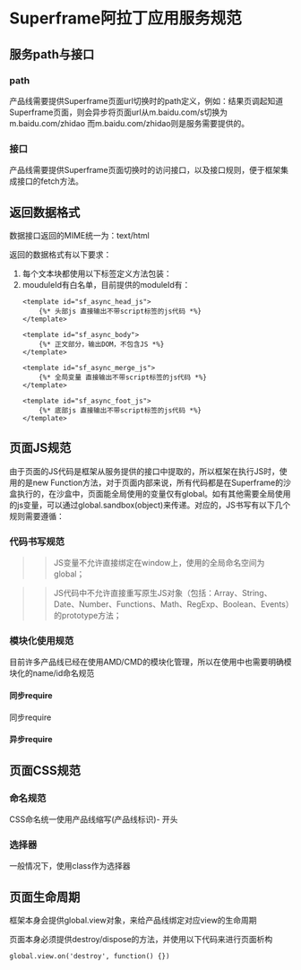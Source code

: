 # Superframe阿拉丁应用服务规范

## 服务path与接口

### path
产品线需要提供Superframe页面url切换时的path定义，例如：结果页调起知道Superframe页面，则会异步将页面url从m.baidu.com/s切换为m.baidu.com/zhidao
而m.baidu.com/zhidao则是服务需要提供的。
### 接口
产品线需要提供Superframe页面切换时的访问接口，以及接口规则，便于框架集成接口的fetch方法。

## 返回数据格式

数据接口返回的MIME统一为：text/html

返回的数据格式有以下要求：

1. 每个文本块都使用以下标签定义方法包装：
    <template id="moduleId"></template>
2. mouduleId有白名单，目前提供的moduleId有：
    ```
    <template id="sf_async_head_js">
        {%* 头部js 直接输出不带script标签的js代码 *%}
    </template>

    <template id="sf_async_body">
        {%* 正文部分，输出DOM，不包含JS *%}
    </template>

    <template id="sf_async_merge_js">
        {%* 全局变量 直接输出不带script标签的js代码 *%}
    </template>

    <template id="sf_async_foot_js">
        {%* 底部js 直接输出不带script标签的js代码 *%}
    </template>
    ```

## 页面JS规范

由于页面的JS代码是框架从服务提供的接口中提取的，所以框架在执行JS时，使用的是new Function方法，对于页面内部来说，所有代码都是在Superframe的沙盒执行的，在沙盒中，页面能全局使用的变量仅有global。如有其他需要全局使用的js变量，可以通过global.sandbox(object)来传递。对应的，JS书写有以下几个规则需要遵循：

### 代码书写规范

>>JS变量不允许直接绑定在window上，使用的全局命名空间为global；
    
>>JS代码中不允许直接重写原生JS对象（包括：Array、String、Date、Number、Functions、Math、RegExp、Boolean、Events）的prototype方法；

### 模块化使用规范

目前许多产品线已经在使用AMD/CMD的模块化管理，所以在使用中也需要明确模块化的name/id命名规范

#### 同步require

同步require

#### 异步require

## 页面CSS规范

### 命名规范
CSS命名统一使用产品线缩写(产品线标识)- 开头

### 选择器
一般情况下，使用class作为选择器

## 页面生命周期

框架本身会提供global.view对象，来给产品线绑定对应view的生命周期

页面本身必须提供destroy/dispose的方法，并使用以下代码来进行页面析构

    global.view.on('destroy', function() {})

